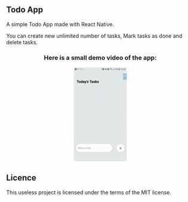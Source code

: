 
<h2>Todo App</h2> 
A simple Todo App made with React Native.

You can create new unlimited number of tasks, Mark tasks as done and delete tasks.
        <div style="text-align:center;">
            <h3>Here is a small demo video of the app:</h3>
            <img src="demo.gif" style="max-width: 28%;" alt="Todo App demo">
        </div>
<h2>Licence</h2> 
This useless project is licensed under the terms of the MIT license.



